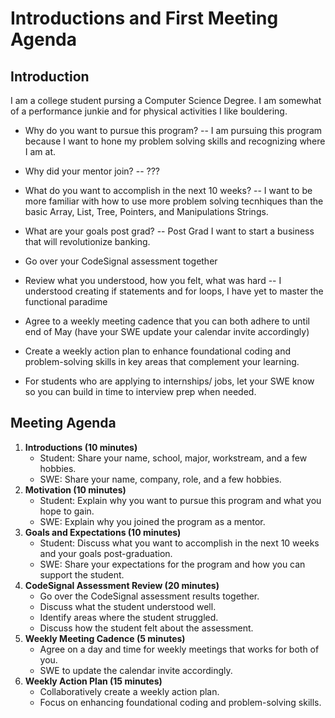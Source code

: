 # Introductions and First Meeting Agenda

## Introduction

I am a college student pursing a Computer Science Degree.
I am somewhat of a performance junkie and for physical activities I like bouldering.

- Why do you want to pursue this program?
  -- I am pursuing this program because I want to hone my problem solving skills and recognizing where I am at.
- Why did your mentor join?
  -- ???
- What do you want to accomplish in the next 10 weeks?
  -- I want to be more familiar with how to use more problem solving tecnhiques than the basic Array, List, Tree, Pointers, and Manipulations Strings.
- What are your goals post grad?
  -- Post Grad I want to start a business that will revolutionize banking.
- Go over your CodeSignal assessment together

- Review what you understood, how you felt, what was hard
  -- I understood creating if statements and for loops, I have yet to master the functional paradime
- Agree to a weekly meeting cadence that you can both adhere to until end of May (have your SWE update your calendar invite accordingly)

- Create a weekly action plan to enhance foundational coding and problem-solving skills in key areas that complement your learning.

- For students who are applying to internships/ jobs, let your SWE know so you can build in time to interview prep when needed.

## Meeting Agenda

1.  **Introductions (10 minutes)**
    - Student: Share your name, school, major, workstream, and a few hobbies.
    - SWE: Share your name, company, role, and a few hobbies.
2.  **Motivation (10 minutes)**
    - Student: Explain why you want to pursue this program and what you hope to gain.
    - SWE: Explain why you joined the program as a mentor.
3.  **Goals and Expectations (10 minutes)**
    - Student: Discuss what you want to accomplish in the next 10 weeks and your goals post-graduation.
    - SWE: Share your expectations for the program and how you can support the student.
4.  **CodeSignal Assessment Review (20 minutes)**
    - Go over the CodeSignal assessment results together.
    - Discuss what the student understood well.
    - Identify areas where the student struggled.
    - Discuss how the student felt about the assessment.
5.  **Weekly Meeting Cadence (5 minutes)**
    - Agree on a day and time for weekly meetings that works for both of you.
    - SWE to update the calendar invite accordingly.
6.  **Weekly Action Plan (15 minutes)**
    - Collaboratively create a weekly action plan.
    - Focus on enhancing foundational coding and problem-solving skills.
